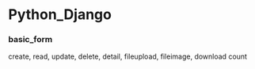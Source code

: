 # Python_Django
### basic_form
create, read, update, delete, detail, fileupload, fileimage, download count
